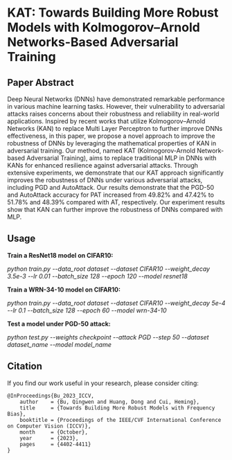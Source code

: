 # KAT: Towards Building More Robust Models with Kolmogorov–Arnold Networks-Based Adversarial Training
  
## Paper Abstract
Deep Neural Networks (DNNs) have demonstrated remarkable performance in various machine learning tasks. However, their vulnerability to adversarial attacks raises concerns about their robustness and reliability in real-world applications. Inspired by recent works that utilize Kolmogorov–Arnold Networks (KAN) to replace Multi Layer Perceptron to further improve DNNs effectiveness, in this paper, we propose a novel approach to improve the robustness of DNNs by leveraging the mathematical properties of KAN in adversarial training. Our method, named KAT (Kolmogorov-Arnold Network-based Adversarial Training), aims to replace traditional MLP in DNNs with KANs for enhanced resilience against adversarial attacks. Through extensive experiments, we demonstrate that our KAT approach significantly improves the robustness of DNNs under various adversarial attacks, including PGD and AutoAttack. Our results demonstrate that the PGD-50 and AutoAttack accuracy for PAT increased from 49.82% and 47.42% to 51.78% and 48.39% compared with AT, respectively. Our experiment results show that KAN can further improve the robustness of DNNs compared with MLP.


## Usage
**Train a ResNet18 model on CIFAR10:**

*python train.py --data_root dataset --dataset CIFAR10 --weight_decay 3.5e-3 --lr 0.01 --batch_size 128 --epoch 120 --model resnet18*

**Train a WRN-34-10 model on CIFAR10:**

*python train.py --data_root dataset --dataset CIFAR10 --weight_decay 5e-4 --lr 0.1 --batch_size 128 --epoch 60 --model wrn-34-10*

**Test a model under PGD-50 attack:**

*python test.py --weights checkpoint --attack PGD --step 50 --dataset dataset_name --model model_name*

## Citation
If you find our work useful in your research, please consider citing:
````
@InProceedings{Bu_2023_ICCV,
    author    = {Bu, Qingwen and Huang, Dong and Cui, Heming},
    title     = {Towards Building More Robust Models with Frequency Bias},
    booktitle = {Proceedings of the IEEE/CVF International Conference on Computer Vision (ICCV)},
    month     = {October},
    year      = {2023},
    pages     = {4402-4411}
}
````
